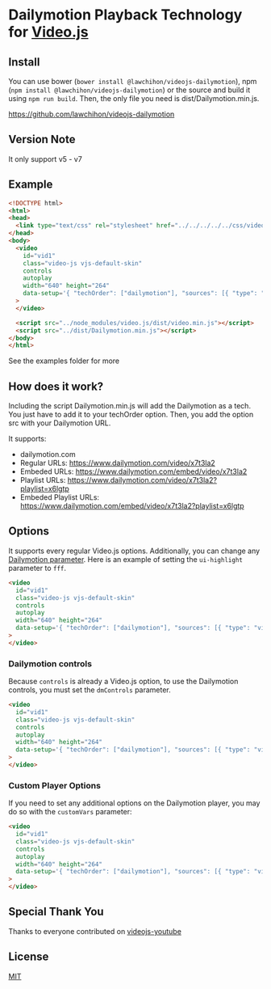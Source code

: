 # Dailymotion Playback Technology<br />for [Video.js](https://github.com/videojs/video.js)

## Install
You can use bower (`bower install @lawchihon/videojs-dailymotion`), npm (`npm install @lawchihon/videojs-dailymotion`) or the source and build it using `npm run build`. Then, the only file you need is dist/Dailymotion.min.js.

https://github.com/lawchihon/videojs-dailymotion

## Version Note
It only support v5 - v7

## Example
```html
<!DOCTYPE html>
<html>
<head>
  <link type="text/css" rel="stylesheet" href="../../../../../css/videojs.min.css" />
</head>
<body>
  <video
    id="vid1"
    class="video-js vjs-default-skin"
    controls
    autoplay
    width="640" height="264"
    data-setup='{ "techOrder": ["dailymotion"], "sources": [{ "type": "video/dailymotion", "src": "https://www.dailymotion.com/video/k3ZKw075Zoh6OtvWUNO"}] }'
  >
  </video>

  <script src="../node_modules/video.js/dist/video.min.js"></script>
  <script src="../dist/Dailymotion.min.js"></script>
</body>
</html>
```

See the examples folder for more

## How does it work?
Including the script Dailymotion.min.js will add the Dailymotion as a tech. You just have to add it to your techOrder option. Then, you add the option src with your Dailymotion URL.

It supports:
- dailymotion.com
- Regular URLs: https://www.dailymotion.com/video/x7t3la2
- Embeded URLs: https://www.dailymotion.com/embed/video/x7t3la2
- Playlist URLs: https://www.dailymotion.com/video/x7t3la2?playlist=x6lgtp
- Embeded Playlist URLs: https://www.dailymotion.com/embed/video/x7t3la2?playlist=x6lgtp

## Options
It supports every regular Video.js options. Additionally, you can change any [Dailymotion parameter](https://developer.dailymotion.com/player/#player-parameters). Here is an example of setting the `ui-highlight` parameter to `fff`.

```html
<video
  id="vid1"
  class="video-js vjs-default-skin"
  controls
  autoplay
  width="640" height="264"
  data-setup='{ "techOrder": ["dailymotion"], "sources": [{ "type": "video/dailymotion", "src": "https://www.dailymotion.com/video/x7t3la2"}], "dailymotion": { "ui-highlight": "fff" } }'
>
</video>
```

### Dailymotion controls
Because `controls` is already a Video.js option, to use the Dailymotion controls, you must set the `dmControls` parameter.

```html
<video
  id="vid1"
  class="video-js vjs-default-skin"
  controls
  autoplay
  width="640" height="264"
  data-setup='{ "techOrder": ["dailymotion"], "sources": [{ "type": "video/dailymotion", "src": "https://www.dailymotion.com/video/x7t3la2"}], "dailymotion": { "dmControls": true } }'
>
</video>
```

### Custom Player Options
If you need to set any additional options on the Dailymotion player, you may do so with the `customVars` parameter:

```html
<video
  id="vid1"
  class="video-js vjs-default-skin"
  controls
  autoplay
  width="640" height="264"
  data-setup='{ "techOrder": ["dailymotion"], "sources": [{ "type": "video/dailymotion", "src": "https://www.dailymotion.com/video/x7t3la2"}], "dailymotion": { "customVars": { "wmode": "transparent" } } }'
>
</video>
```

## Special Thank You
Thanks to everyone contributed on [videojs-youtube](https://github.com/videojs/videojs-youtube)

## License
[MIT](LICENSE)
